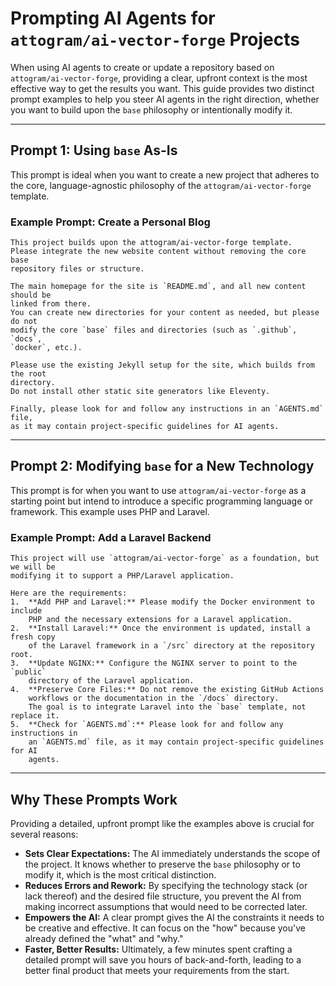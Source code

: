 # Prompting AI Agents for `attogram/ai-vector-forge` Projects

When using AI agents to create or update a repository based on
`attogram/ai-vector-forge`, providing a clear, upfront context is the most effective way
to get the results you want.
This guide provides two distinct prompt examples to help you steer AI agents in
the right direction, whether you want to build upon the `base` philosophy or
intentionally modify it.

---

## Prompt 1: Using `base` As-Is

This prompt is ideal when you want to create a new project that adheres to the
core, language-agnostic philosophy of the `attogram/ai-vector-forge` template.

### Example Prompt: Create a Personal Blog

```
This project builds upon the attogram/ai-vector-forge template.
Please integrate the new website content without removing the core base
repository files or structure.

The main homepage for the site is `README.md`, and all new content should be
linked from there.
You can create new directories for your content as needed, but please do not
modify the core `base` files and directories (such as `.github`, `docs`,
`docker`, etc.).

Please use the existing Jekyll setup for the site, which builds from the root
directory.
Do not install other static site generators like Eleventy.

Finally, please look for and follow any instructions in an `AGENTS.md` file,
as it may contain project-specific guidelines for AI agents.
```

---

## Prompt 2: Modifying `base` for a New Technology

This prompt is for when you want to use `attogram/ai-vector-forge` as a starting point
but intend to introduce a specific programming language or framework.
This example uses PHP and Laravel.

### Example Prompt: Add a Laravel Backend

```
This project will use `attogram/ai-vector-forge` as a foundation, but we will be
modifying it to support a PHP/Laravel application.

Here are the requirements:
1.  **Add PHP and Laravel:** Please modify the Docker environment to include
    PHP and the necessary extensions for a Laravel application.
2.  **Install Laravel:** Once the environment is updated, install a fresh copy
    of the Laravel framework in a `/src` directory at the repository root.
3.  **Update NGINX:** Configure the NGINX server to point to the `public`
    directory of the Laravel application.
4.  **Preserve Core Files:** Do not remove the existing GitHub Actions
    workflows or the documentation in the `/docs` directory.
    The goal is to integrate Laravel into the `base` template, not replace it.
5.  **Check for `AGENTS.md`:** Please look for and follow any instructions in
    an `AGENTS.md` file, as it may contain project-specific guidelines for AI
    agents.
```

---

## Why These Prompts Work

Providing a detailed, upfront prompt like the examples above is crucial for
several reasons:

- **Sets Clear Expectations:** The AI immediately understands the scope of the
  project.
  It knows whether to preserve the `base` philosophy or to modify it, which is
  the most critical distinction.
- **Reduces Errors and Rework:** By specifying the technology stack (or lack
  thereof) and the desired file structure, you prevent the AI from making
  incorrect assumptions that would need to be corrected later.
- **Empowers the AI:** A clear prompt gives the AI the constraints it needs to
  be creative and effective.
  It can focus on the "how" because you've already defined the "what" and
  "why."
- **Faster, Better Results:** Ultimately, a few minutes spent crafting a
  detailed prompt will save you hours of back-and-forth, leading to a better
  final product that meets your requirements from the start.
